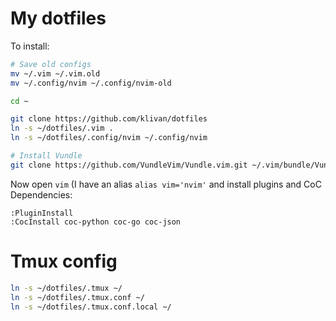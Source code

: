 # My dotfiles

To install:

```bash
# Save old configs
mv ~/.vim ~/.vim.old
mv ~/.config/nvim ~/.config/nvim-old

cd ~

git clone https://github.com/klivan/dotfiles
ln -s ~/dotfiles/.vim .
ln -s ~/dotfiles/.config/nvim ~/.config/nvim

# Install Vundle
git clone https://github.com/VundleVim/Vundle.vim.git ~/.vim/bundle/Vundle.vim
```

Now open `vim` (I have an alias `alias vim='nvim'` and install plugins and CoC Dependencies:
```
:PluginInstall
:CocInstall coc-python coc-go coc-json
```

# Tmux config
```bash
ln -s ~/dotfiles/.tmux ~/
ln -s ~/dotfiles/.tmux.conf ~/
ln -s ~/dotfiles/.tmux.conf.local ~/
```
